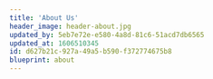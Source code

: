 ```yaml
---
title: 'About Us'
header_image: header-about.jpg
updated_by: 5eb7e72e-e580-4a8d-81c6-51acd7db6565
updated_at: 1606510345
id: d627b21c-927a-49a5-b590-f372774675b8
blueprint: about
---
```

